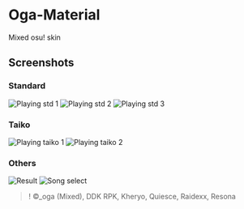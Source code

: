 # Oga-Material
Mixed osu! skin

## Screenshots
### Standard
![Playing std 1](https://raw.github.com/wiki/unlimish/oga-material/images/playing_01.png)
![Playing std 2](https://raw.github.com/wiki/unlimish/oga-material/images/playing_02.png)
![Playing std 3](https://raw.github.com/wiki/unlimish/oga-material/images/playing_03.png)

### Taiko
![Playing taiko 1](https://raw.github.com/wiki/unlimish/oga-material/images/playing_taiko_01.png)
![Playing taiko 2](https://raw.github.com/wiki/unlimish/oga-material/images/playing_taiko_02.png)

### Others
![Result](https://raw.github.com/wiki/unlimish/oga-material/images/result.jpg)
![Song select](https://raw.github.com/wiki/unlimish/oga-material/images/select_song.jpg)

>! ©_oga (Mixed), DDK RPK, Kheryo, Quiesce, Raidexx, Resona
